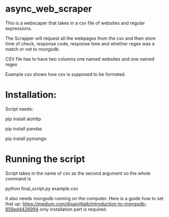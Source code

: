 # async_web_scraper
This is a webscaper that takes in a csv file of websites and regular expressions.

The Scrapper will request all the webpages from the csv and then store time of check, response code, response time and whether regex was a match or not to mongodb.

CSV file has to have two columns one named websites and one named regex

Example csv shows how csv is supposed to be formated.


# Installation:

Script needs:

pip install aiohttp

pip install pandas

pip install pymongo


# Running the script

Script takes in the name of csv as the second argument so the whole command is

python final_script.py example.csv

It also needs mongodb running on the computer. Here is a guide how to set that up: https://medium.com/@saivittalb/introduction-to-mongodb-859ed4426994 only installation part is required.
